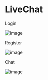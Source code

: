 # LiveChat

Login

![image](https://github.com/abdul7to7/LiveChat/assets/92265851/cbb55a54-222a-4551-811c-4d34c0158b17)

Register

![image](https://github.com/abdul7to7/LiveChat/assets/92265851/ad6b79da-7103-47d8-97e4-d8cb48622c1b)

Chat

![image](https://github.com/abdul7to7/LiveChat/assets/92265851/1b58ed45-dfb2-4bab-91fd-926289f6868a)

